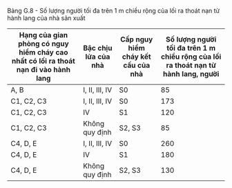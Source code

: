 Bảng G.8 - Số lượng người tối đa trên 1 m chiều rộng của lối ra thoát nạn từ hành lang của nhà sản xuất

| Hạng của gian phòng có nguy hiểm cháy cao nhất có lối ra thoát nạn đi vào hành lang   | Bậc chịu lửa của nhà   | Cấp nguy hiểm cháy kết cấu của nhà   |   Số lượng người tối đa trên 1 m chiều rộng của lối ra thoát nạn từ hành lang, người |
|---------------------------------------------------------------------------------------|------------------------|--------------------------------------|--------------------------------------------------------------------------------------|
| A, B                                                                                  | I, II, III, IV         | S0                                   |                                                                                   85 |
| C1, C2, C3                                                                            | I, II, III, IV         | S0                                   |                                                                                  173 |
| C1, C2, C3                                                                            | IV                     | S1                                   |                                                                                  120 |
| C1, C2, C3                                                                            | Không quy định         | S2, S3                               |                                                                                   85 |
| C4, D, E                                                                              | I, II, III, IV         | S0                                   |                                                                                  260 |
| C4, D, E                                                                              | IV                     | S1                                   |                                                                                  180 |
| C4, D, E                                                                              | Không quy định         | S2, S3                               |                                                                                  130 |